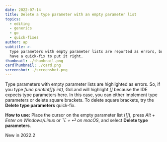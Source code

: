 ```yaml
---
date: 2022-07-14
title: Delete a type parameter with an empty parameter list
topics:
  - editing
  - generics
  - go
  - quick-fixes
author: ap
subtitle: >-
  Type parameters with empty parameter lists are reported as errors, but you
  have a quick-fix to put it right.
thumbnail: ./thumbnail.png
cardThumbnail: ./card.png
screenshot: ./screenshot.png
---
```


Type parameters with empty parameter lists are highlighted as errors. So, if you type _func printInt[](i int)_, GoLand will highlight _[]_ because the IDE expects type parameters here. In this case, you can either implement type parameters or delete square brackets. To delete square brackets, try the **Delete type parameters** quick-fix.

**How to use:**
Place the cursor on the empty parameter list (_[]_), press _Alt + Enter on Windows/Linux_ or _⌥ + ⏎ on macOS_, and select **Delete type parameters**.

<span class="tag is-rounded">New in 2022.2</span>
